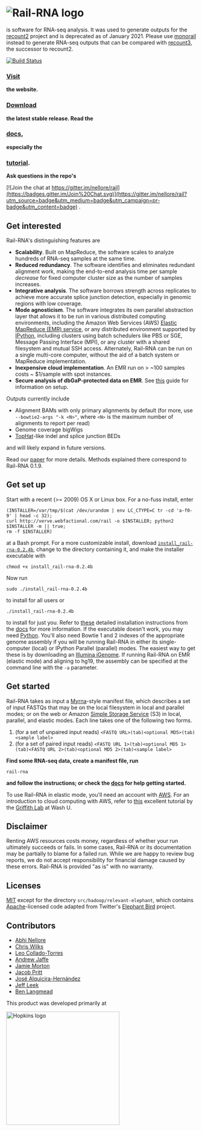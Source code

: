 ![Rail-RNA logo](https://github.com/nellore/rail/blob/master/assets/railrnalogodark.png)
====

is software for RNA-seq analysis. It was used to generate outputs for the [recount2](https://jhubiostatistics.shinyapps.io/recount/) project and is deprecated as of January 2021. Please use [monorail](https://github.com/langmead-lab/monorail-external) instead to generate RNA-seq outputs that can be compared with [recount3](http://research.libd.org/recount3-docs/), the successor to recount2.

[![Build Status](https://travis-ci.org/nellore/rail.svg?branch=master)](https://travis-ci.org/nellore/rail)

### [Visit](http://rail.bio)

**the website.**

### [Download](https://github.com/nellore/rail/raw/v0.2.4b/releases/install_rail-rna-0.2.4b)

**the latest stable release. Read the**

### [docs](http://docs.rail.bio/), 

**especially the**

### [tutorial](http://docs.rail.bio/tutorial/).

**Ask questions in the repo's**

[![Join the chat at https://gitter.im/nellore/rail](https://badges.gitter.im/Join%20Chat.svg)](https://gitter.im/nellore/rail?utm_source=badge&utm_medium=badge&utm_campaign=pr-badge&utm_content=badge) .

Get interested
-----
Rail-RNA's distinguishing features are
* **Scalability**. Built on MapReduce, the software scales to analyze hundreds of RNA-seq samples at the same time.
* **Reduced redundancy**. The software identifies and eliminates redundant alignment work, making the end-to-end analysis time per sample *decrease* for fixed computer cluster size as the number of samples increases.
* **Integrative analysis**. The software borrows strength across replicates to achieve more accurate splice junction detection, especially in genomic regions with low coverage.
* **Mode agnosticism**. The software integrates its own parallel abstraction layer that allows it to be run in various distributed computing environments, including the Amazon Web Services (AWS) [Elastic MapReduce (EMR) service](http://aws.amazon.com/elasticmapreduce/), or any distributed environment supported by [IPython](http://ipython.org/), including clusters using batch schedulers like PBS or SGE, Message Passing Interface (MPI), or any cluster with a shared filesystem and mutual SSH access. Alternately, Rail-RNA can be run on a single multi-core computer, without the aid of a batch system or MapReduce implementation.
* **Inexpensive cloud implementation**. An EMR run on > ~100 samples costs ~ $1/sample with spot instances.
* **Secure analysis of dbGaP-protected data on EMR**. See [this](http://docs.rail.bio/dbgap/) guide for information on setup.

Outputs currently include
* Alignment BAMs with only primary alignments by default (for more, use `--bowtie2-args "-k <N>"`, where `<N>` is the maximum number of alignments to report per read)
* Genome coverage bigWigs
* [TopHat](http://ccb.jhu.edu/software/tophat/index.shtml)-like indel and splice junction BEDs

and will likely expand in future versions.

Read our [paper](http://bioinformatics.oxfordjournals.org/content/early/2016/09/02/bioinformatics.btw575.abstract) for more details. Methods explained there correspond to Rail-RNA 0.1.9.

Get set up
-----
Start with a recent (>= 2009) OS X or Linux box. For a no-fuss install, enter
```
(INSTALLER=/var/tmp/$(cat /dev/urandom | env LC_CTYPE=C tr -cd 'a-f0-9' | head -c 32);
curl http://verve.webfactional.com/rail -o $INSTALLER; python2 $INSTALLER -m || true;
rm -f $INSTALLER)
```
at a Bash prompt. For a more customizable install, download [`install_rail-rna-0.2.4b`](https://github.com/nellore/rail/raw/v0.2.4b/releases/install_rail-rna-0.2.4b), change to the directory containing it, and make the installer executable with
```
chmod +x install_rail-rna-0.2.4b
```
Now run
```
sudo ./install_rail-rna-0.2.4b
```
to install for all users or
```
./install_rail-rna-0.2.4b
```
to install for just you. Refer to [these](http://docs.rail.bio/installation/) detailed installation instructions from the [docs](http://docs.rail.bio) for more information. If the executable doesn't work, you may need [Python](http://www.python.org). You'll also need Bowtie 1 and 2 indexes of the appropriate genome assembly if you will be running Rail-RNA in either its single-computer (local) or IPython Parallel (parallel) modes. The easiest way to get these is by downloading an [Illumina iGenome](http://support.illumina.com/sequencing/sequencing_software/igenome.html). If running Rail-RNA on EMR (elastic mode) and aligning to hg19, the assembly can be specified at the command line with the `-a` parameter.

Get started
-----
Rail-RNA takes as input a [Myrna](http://bowtie-bio.sourceforge.net/myrna/)-style manifest file, which describes a set of input FASTQs that may be on the local filesystem in local and parallel modes; or on the web or Amazon [Simple Storage Service](http://aws.amazon.com/s3/) (S3) in local, parallel, and elastic modes. Each line takes one of the following two forms.

1. (for a set of unpaired input reads) `<FASTQ URL>(tab)<optional MD5>(tab)<sample label>`
2. (for a set of paired input reads) `<FASTQ URL 1>(tab)<optional MD5 1>(tab)<FASTQ URL 2>(tab)<optional MD5 2>(tab)<sample label>`

**Find some RNA-seq data, create a manifest file, run**
```
rail-rna
```
**and follow the instructions; or check the [docs](http://docs.rail.bio/) for help getting started.**

To use Rail-RNA in elastic mode, you'll need an account with [AWS](http://aws.amazon.com/). For an introduction to cloud computing with AWS, refer to [this](https://github.com/griffithlab/rnaseq_tutorial/wiki/Intro-to-AWS-Cloud-Computing) excellent tutorial by the [Griffith Lab](http://genome.wustl.edu/people/groups/detail/griffith-lab/) at Wash U.

Disclaimer
-----
Renting AWS resources costs money, regardless of whether your run ultimately succeeds or fails. In some cases, Rail-RNA or its documentation may be partially to blame for a failed run. While we are happy to review bug reports, we do not accept responsibility for financial damage caused by these errors. Rail-RNA is provided "as is" with no warranty.

Licenses
-----
[MIT](http://choosealicense.com/licenses/mit/) except for the directory `src/hadoop/relevant-elephant`, which contains [Apache](http://apache.org/licenses/LICENSE-2.0)-licensed code adapted from Twitter's [Elephant Bird](https://github.com/twitter/elephant-bird/) project.

Contributors
-----
* [Abhi Nellore]
* [Chris Wilks]
* [Leo Collado-Torres]
* [Andrew Jaffe]
* [Jamie Morton]
* [Jacob Pritt]
* [José Alquicira-Hernández]
* [Jeff Leek]
* [Ben Langmead]

[Abhi Nellore]: http://nellore.github.io/
[Chris Wilks]: https://github.com/ChristopherWilks
[Leo Collado-Torres]: http://www.biostat.jhsph.edu/~lcollado/
[Andrew Jaffe]: http://www.aejaffe.com/
[Jamie Morton]: https://github.com/mortonjt
[Jacob Pritt]: https://github.com/jpritt
[José Alquicira-Hernández]: https://github.com/joseah
[Ben Langmead]: http://www.langmead-lab.org/
[Jeff Leek]: http://jtleek.com/

This product was developed primarily at

<a href="http://www.jhu.edu/"><img src="https://github.com/nellore/rail/blob/master/assets/university.logo.small.horizontal.blue.png" align="left" width="300" alt="Hopkins logo"></a>
